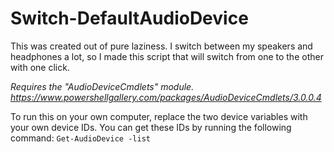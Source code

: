 # Switch-DefaultAudioDevice
This was created out of pure laziness. I switch between my speakers and headphones a lot, so I made this script that will switch from one to the other with one click.

*Requires the "AudioDeviceCmdlets" module. https://www.powershellgallery.com/packages/AudioDeviceCmdlets/3.0.0.4*

To run this on your own computer, replace the two device variables with your own device IDs. You can get these IDs by running the following command:
`Get-AudioDevice -list`
